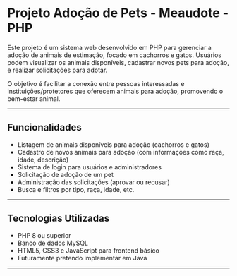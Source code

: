 # Projeto Adoção de Pets - Meaudote - PHP

Este projeto é um sistema web desenvolvido em PHP para gerenciar a adoção de animais de estimação, focado em cachorros e gatos. Usuários podem visualizar os animais disponíveis, cadastrar novos pets para adoção, e realizar solicitações para adotar.

O objetivo é facilitar a conexão entre pessoas interessadas e instituições/protetores que oferecem animais para adoção, promovendo o bem-estar animal.

---

## Funcionalidades

- Listagem de animais disponíveis para adoção (cachorros e gatos)
- Cadastro de novos animais para adoção (com informações como raça, idade, descrição)
- Sistema de login para usuários e administradores
- Solicitação de adoção de um pet
- Administração das solicitações (aprovar ou recusar)
- Busca e filtros por tipo, raça, idade, etc.

---

## Tecnologias Utilizadas

- PHP 8 ou superior
- Banco de dados MySQL
- HTML5, CSS3 e JavaScript para frontend básico
- Futuramente pretendo implementar em Java

---
